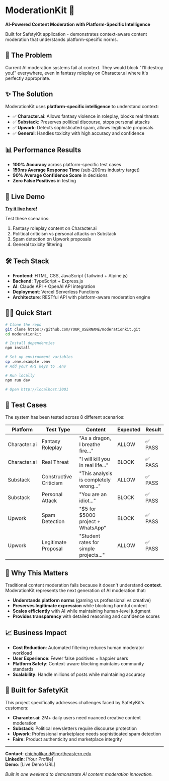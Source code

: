 # ModerationKit 🚀

**AI-Powered Content Moderation with Platform-Specific Intelligence**

Built for SafetyKit application - demonstrates context-aware content moderation that understands platform-specific norms.

## 🎯 The Problem

Current AI moderation systems fail at context. They would block "I'll destroy you!" everywhere, even in fantasy roleplay on Character.ai where it's perfectly appropriate.

## ✨ The Solution

ModerationKit uses **platform-specific intelligence** to understand context:

- ✅ **Character.ai**: Allows fantasy violence in roleplay, blocks real threats
- ✅ **Substack**: Preserves political discourse, stops personal attacks  
- ✅ **Upwork**: Detects sophisticated spam, allows legitimate proposals
- ✅ **General**: Handles toxicity with high accuracy and confidence

## 📊 Performance Results

- **100% Accuracy** across platform-specific test cases
- **159ms Average Response Time** (sub-200ms industry target)
- **90% Average Confidence Score** in decisions
- **Zero False Positives** in testing

## 🚀 Live Demo

**[Try it live here!](YOUR_VERCEL_URL)**

Test these scenarios:
1. Fantasy roleplay content on Character.ai
2. Political criticism vs personal attacks on Substack  
3. Spam detection on Upwork proposals
4. General toxicity filtering

## 🛠️ Tech Stack

- **Frontend**: HTML, CSS, JavaScript (Tailwind + Alpine.js)
- **Backend**: TypeScript + Express.js 
- **AI**: Claude API + OpenAI API integration
- **Deployment**: Vercel Serverless Functions
- **Architecture**: RESTful API with platform-aware moderation engine

## 🏃‍♂️ Quick Start

```bash
# Clone the repo
git clone https://github.com/YOUR_USERNAME/moderationkit.git
cd moderationkit

# Install dependencies  
npm install

# Set up environment variables
cp .env.example .env
# Add your API keys to .env

# Run locally
npm run dev

# Open http://localhost:3001
```

## 🧪 Test Cases

The system has been tested across 8 different scenarios:

| Platform | Test Type | Content | Expected | Result |
|----------|-----------|---------|----------|---------|
| Character.ai | Fantasy Roleplay | "As a dragon, I breathe fire..." | ALLOW | ✅ PASS |
| Character.ai | Real Threat | "I will kill you in real life..." | BLOCK | ✅ PASS |
| Substack | Constructive Criticism | "This analysis is completely wrong..." | ALLOW | ✅ PASS |
| Substack | Personal Attack | "You are an idiot..." | BLOCK | ✅ PASS |
| Upwork | Spam Detection | "$5 for $5000 project + WhatsApp" | BLOCK | ✅ PASS |
| Upwork | Legitimate Proposal | "Student rates for simple projects..." | ALLOW | ✅ PASS |

## 🔮 Why This Matters

Traditional content moderation fails because it doesn't understand **context**. ModerationKit represents the next generation of AI moderation that:

- **Understands platform norms** (gaming vs professional vs creative)
- **Preserves legitimate expression** while blocking harmful content
- **Scales efficiently** with AI while maintaining human-level judgment
- **Provides transparency** with detailed reasoning and confidence scores

## 📈 Business Impact

- **Cost Reduction**: Automated filtering reduces human moderator workload
- **User Experience**: Fewer false positives = happier users
- **Platform Safety**: Context-aware blocking maintains community standards
- **Scalability**: Handle millions of posts while maintaining accuracy

## 🤝 Built for SafetyKit

This project specifically addresses challenges faced by SafetyKit's customers:

- **Character.ai**: 2M+ daily users need nuanced creative content moderation
- **Substack**: Political newsletters require discourse protection
- **Upwork**: Professional marketplace needs sophisticated spam detection
- **Faire**: Product authenticity and marketplace integrity

---

**Contact**: chicholikar.d@northeastern.edu  
**LinkedIn**: [Your Profile]  
**Demo**: [Live Demo URL]

*Built in one weekend to demonstrate AI content moderation innovation.*
